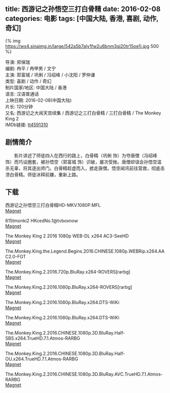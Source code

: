 title: 西游记之孙悟空三打白骨精
date: 2016-02-08
categories: 电影
tags: [中国大陆, 香港, 喜剧, 动作, 奇幻]
---
{% img https://wx4.sinaimg.in/large/542a5b7aly1fw2u6bnm3gj20tr15oe1j.jpg 500 %}

导演: 郑保瑞  
编剧: 冉平 / 冉甲男 / 文宁  
主演: 郭富城 / 巩俐 / 冯绍峰 / 小沈阳 / 罗仲谦  
类型: 喜剧 / 动作 / 奇幻  
制片国家/地区: 中国大陆 / 香港  
语言: 汉语普通话  
上映日期: 2016-02-08(中国大陆)  
片长: 120分钟  
又名: 西游记之大闹天宫续集 / 西游记之三打白骨精 / 三打白骨精 / The Monkey King 2  
IMDb链接: [tt4591310](http://www.imdb.com/title/tt4591310)

## 剧情简介
　　影片讲述了师徒四人在西行的路上，白骨精（巩俐 饰）为夺唐僧（冯绍峰 饰）而巧设圈套，被孙悟空（郭富城 饰）识破，屡次受挫。唐僧却误会孙悟空滥杀无辜，将其逐出师门。白骨精趁虚而入，掳走唐僧。悟空闻讯前往营救，彻底击溃白骨精。师徒冰释前嫌，重新上路。

## 下载
西游记之孙悟空三打白骨精HD-MKV.1080P.MFL  
[Magnet](magnet:?xt=urn:btih:E605E81E1CED7A6B875D6991B7DDB0150D004B59)

615tmonki2 HKcedNo.1@tvboxnow  
[Magnet](magnet:?xt=urn:btih:577CD713C15B48E370ADEDE180DAAE987F42DF88)

The Monkey King 2 2016 1080p WEB-DL x264 AC3-SeeHD  
[Magnet](magnet:?xt=urn:btih:9C75B302E44046AE1F9B399B4697DACF1736089A)

The.Monkey.King.the.Legend.Begins.2016.CHINESE.1080p.WEBRip.x264.AAC2.0-FGT  
[Magnet](magnet:?xt=urn:btih:C7DAF6EF250334B7F74C27C0B1134D07775964FA)

The.Monkey.King.2.2016.720p.BluRay.x264-ROVERS[rarbg]  
[Magnet](magnet:?xt=urn:btih:AC86C96E448A722D40DE222E858DFAC1E15FCEEE)

The.Monkey.King.2.2016.1080p.BluRay.x264-ROVERS[rarbg]  
[Magnet](magnet:?xt=urn:btih:A2247EF7CA36175E7CE6E68428495D78109EF5FE)

The.Monkey.King.2.2016.1080p.BluRay.x264.DTS-WiKi  
[Magnet](magnet:?xt=urn:btih:99436D74CAB6F5360A36DF5FAD4BDB678A70D267)

The.Monkey.King.2.2016.1080p.BluRay.x264.DTS-WiKi  
[Magnet](magnet:?xt=urn:btih:99436D74CAB6F5360A36DF5FAD4BDB678A70D267)

The.Monkey.King.2.2016.CHINESE.1080p.3D.BluRay.Half-SBS.x264.TrueHD.7.1.Atmos-RARBG  
[Magnet](magnet:?xt=urn:btih:69A00E8A500D2C4E44B69B1725BA4E12B3CE4A7B)

The.Monkey.King.2.2016.CHINESE.1080p.3D.BluRay.Half-OU.x264.TrueHD.7.1.Atmos-RARBG  
[Magnet](magnet:?xt=urn:btih:3F079E54CF47C0D8D25AF716A259EAD713C2DDD5)

The.Monkey.King.2.2016.CHINESE.1080p.3D.BluRay.AVC.TrueHD.7.1.Atmos-RARBG  
[Magnet](magnet:?xt=urn:btih:165D6D00D0AEDCC027F7617DB990025814603FD0)
